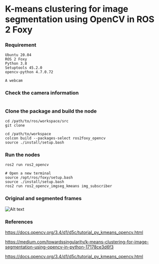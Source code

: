 # K-means clustering for image segmentation using OpenCV in ROS 2 Foxy

### Requirement
```
Ubuntu 20.04
ROS 2 Foxy
Python 3.8
Setuptools 45.2.0
opencv-python 4.7.0.72

A webcam
```
### Check the camera information
```

```

### Clone the package and build the node
```
cd /path/to/ros/workspace/src
git clone 

cd /path/to/workspace
colcon build --packages-select ros2foxy_opencv
source ./install/setup.bash
```

### Run the nodes 
```
ros2 run ros2_opencv

# Open a new terminal
source /opt/ros/foxy/setup.bash
source ./install/setup.bash 
ros2 run ros2_opencv_imgseg_kmeans img_subscriber
```

### Original and segmented frames
![Alt text](https://github.com/brightfrank1999/ros2_opencv_imgseg_kmeans/blob/main/img/kmeans_imgseg "Optional title")

### References
https://docs.opencv.org/3.4/d1/d5c/tutorial_py_kmeans_opencv.html

https://medium.com/towardssingularity/k-means-clustering-for-image-segmentation-using-opencv-in-python-17178ce3d6f3

https://docs.opencv.org/3.4/d1/d5c/tutorial_py_kmeans_opencv.html
